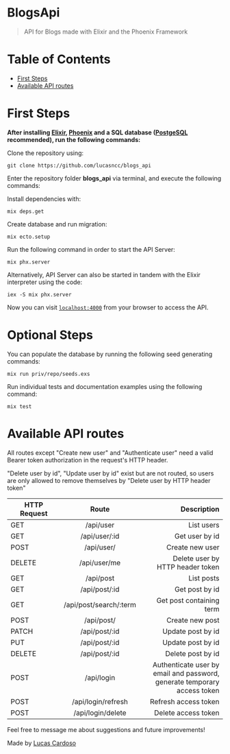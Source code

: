 # BlogsApi

> API for Blogs made with Elixir and the Phoenix Framework

# Table of Contents

* [First Steps](#first-steps)
* [Available API routes](#available-api-routes)


# First Steps

**After installing [Elixir](https://elixir-lang.org/install.html), [Phoenix](https://hexdocs.pm/phoenix/installation.html) and a SQL database ([PostgeSQL](https://www.postgresql.org/download/) recommended), run the following commands:**

Clone the repository using:
```
git clone https://github.com/lucasncc/blogs_api
```

Enter the repository folder **blogs_api** via terminal, and execute the following commands:

Install dependencies with:
```
mix deps.get
```

Create database and run migration:
```
mix ecto.setup
```

Run the following command in order to start the API Server:
```
mix phx.server
```

Alternatively, API Server can also be started in tandem with the Elixir interpreter using the code:
```
iex -S mix phx.server
```

Now you can visit [`localhost:4000`](http://localhost:4000) from your browser to access the API.

# Optional Steps

You can populate the database by running the following seed generating commands:
```
mix run priv/repo/seeds.exs
```

Run individual tests and documentation examples using the following command:
```
mix test
```

# Available API routes

All routes except "Create new user" and "Authenticate user" need a valid Bearer token authorization in the request's HTTP header.

"Delete user by id", "Update user by id" exist but are not routed, so users are only allowed to remove themselves by "Delete user by HTTP header token"

| HTTP Request | Route | Description |
|----------|:-------------:|------:|
| GET | /api/user | List users |
| GET | /api/user/:id | Get user by id |
| POST | /api/user/ | Create new user |
| DELETE | /api/user/me | Delete user by <br />HTTP header token |
| GET | /api/post | List posts |
| GET | /api/post/:id | Get post by id |
| GET | /api/post/search/:term | Get post containing term |
| POST | /api/post/ | Create new post |
| PATCH | /api/post/:id | Update post by id |
| PUT | /api/post/:id | Update post by id |
| DELETE | /api/post/:id | Delete post by id |
| POST | /api/login | Authenticate user by <br />email and password, <br />generate temporary <br />access token |
| POST | /api/login/refresh | Refresh access token |
| POST | /api/login/delete | Delete access token |


Feel free to message me about suggestions and future improvements!

Made by [Lucas Cardoso](https://github.com/lucasncc)


